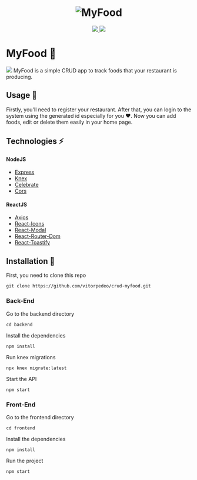 <h1 align="center" >
 <img src="https://i.imgur.com/ame4ufE.png" alt="MyFood" />
</h1>

<p align="center" >
 <a href="https://www.linkedin.com/in/vitor-pereira-309a7319b/">
  <img src="https://img.shields.io/badge/madeby-VitorPereira-brightgreen" />
 </a>
 <img src="https://img.shields.io/github/repo-size/vitorpedeo/crud-myfood" />
</p>

# MyFood :pizza:

![](https://i.imgur.com/pxrGRtx.png)
MyFood is a simple CRUD app to track foods that your restaurant is producing. 

## Usage :eyes:

Firstly, you'll need to register your restaurant. After that, you can login to the system using the generated id especially for you :heart:.
Now you can add foods, edit or delete them easily in your home page.

## Technologies :zap:

#### NodeJS
   * [Express](https://www.npmjs.com/package/express)
   * [Knex](https://www.npmjs.com/package/knex)
   * [Celebrate](https://www.npmjs.com/package/celebrate)
   * [Cors](https://www.npmjs.com/package/cors)
#### ReactJS
   * [Axios](https://www.npmjs.com/package/axios)
   * [React-Icons](https://www.npmjs.com/package/react-icons)
   * [React-Modal](https://www.npmjs.com/package/react-modal)
   * [React-Router-Dom](https://www.npmjs.com/package/react-router-dom)
   * [React-Toastify](https://www.npmjs.com/package/react-toastify)

## Installation :hammer:

First, you need to clone this repo

```
git clone https://github.com/vitorpedeo/crud-myfood.git
```
### Back-End
Go to the backend directory
```
cd backend
```
Install the dependencies
```
npm install
```
Run knex migrations
```
npx knex migrate:latest
```
Start the API
```
npm start
```

### Front-End

Go to the frontend directory
```
cd frontend
```
Install the dependencies
```
npm install
```
Run the project
```
npm start
```

